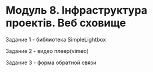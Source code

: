 # Модуль 8. Інфраструктура проектів. Веб сховище

Задание 1 - библиотека SimpleLightbox

Задание 2 - видео плеер(vimeo)

Задание 3 - форма обратной связи
